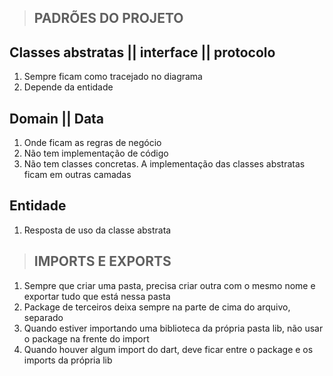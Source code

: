 > ## PADRÕES DO PROJETO

## Classes abstratas || interface || protocolo
1. Sempre ficam como tracejado no diagrama
2. Depende da entidade

## Domain || Data
1. Onde ficam as regras de negócio
2. Não tem implementação de código
3. Não tem classes concretas. A implementação das classes abstratas ficam em outras camadas

## Entidade
1. Resposta de uso da classe abstrata


> ## IMPORTS E EXPORTS
1. Sempre que criar uma pasta, precisa criar outra com o mesmo nome e exportar tudo que está nessa pasta
2. Package de terceiros deixa sempre na parte de cima do arquivo, separado
3. Quando estiver importando uma biblioteca da própria pasta lib, não usar o package na frente do import
4. Quando houver algum import do dart, deve ficar entre o package e os imports da própria lib